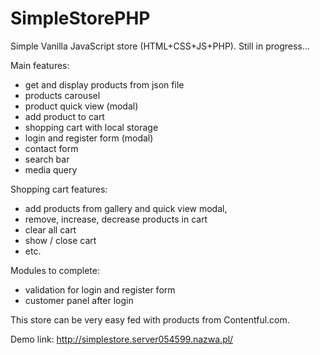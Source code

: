 # SimpleStorePHP
Simple Vanilla JavaScript store (HTML+CSS+JS+PHP). Still in progress...

Main features:
- get and display products from json file
- products carousel
- product quick view (modal)
- add product to cart
- shopping cart with local storage
- login and register form (modal)
- contact form
- search bar
- media query

Shopping cart features:
- add products from gallery and quick view modal,
- remove, increase, decrease products in cart
- clear all cart
- show / close cart
- etc.

Modules to complete:
- validation for login and register form
- customer panel after login

This store can be very easy fed with products from Contentful.com.

Demo link: http://simplestore.server054599.nazwa.pl/
